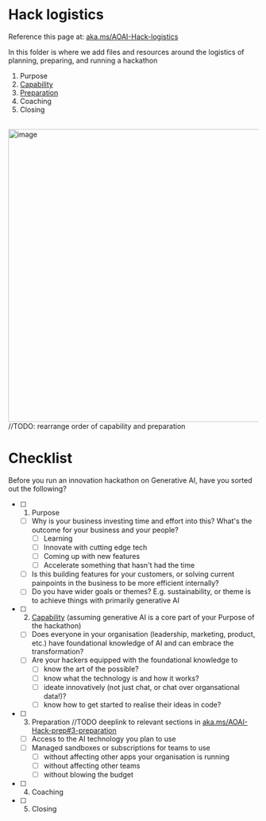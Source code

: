 # Hack logistics
Reference this page at: [aka.ms/AOAI-Hack-logistics](https://aka.ms/AOAI-Hack-logistics)

In this folder is where we add files and resources around the logistics of planning, preparing, and running a hackathon
1. Purpose
2. [Capability](https://aka.ms/AOAI-Hack-learn)
3. [Preparation](https://aka.ms/AOAI-Hack-prep)
4. Coaching
5. Closing
<br></br>

<img width="590" alt="image" src="https://github.com/abbyjshen/AOAI-Hack-Pack/assets/40477007/7b96f7c0-c45a-4691-b867-33526dbe2f7a">
//TODO: rearrange order of capability and preparation

# Checklist

Before you run an innovation hackathon on Generative AI, have you sorted out the following?

- [ ] 1. Purpose
  - [ ] Why is your business investing time and effort into this? What's the outcome for your business and your people?
    - [ ] Learning
    - [ ] Innovate with cutting edge tech
    - [ ] Coming up with new features
    - [ ] Accelerate something that hasn't had the time
  - [ ] Is this building features for your customers, or solving current painpoints in the business to be more efficient internally?
  - [ ] Do you have wider goals or themes? E.g. sustainability, or theme is to achieve things with primarily generative AI

- [ ] 2. [Capability](https://aka.ms/AOAI-Hack-learn) (assuming generative AI is a core part of your Purpose of the hackathon)
  - [ ] Does everyone in your organisation (leadership, marketing, product, etc.) have foundational knowledge of AI and can embrace the transformation?
  - [ ] Are your hackers equipped with the foundational knowledge to
    - [ ] know the art of the possible?
    - [ ] know what the technology is and how it works?
    - [ ] ideate innovatively (not just chat, or chat over organsational data!)?
    - [ ] know how to get started to realise their ideas in code?

- [ ] 3. Preparation //TODO deeplink to relevant sections in [aka.ms/AOAI-Hack-prep#3-preparation](https://aka.ms/AOAI-Hack-prep#3-preparation)
  - [ ] Access to the AI technology you plan to use
  - [ ] Managed sandboxes or subscriptions for teams to use
    - [ ] without affecting other apps your organisation is running
    - [ ] without affecting other teams
    - [ ] without blowing the budget

- [ ] 4. Coaching

- [ ] 5. Closing



